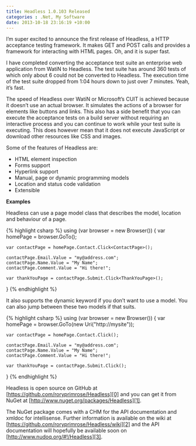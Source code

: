 ```yaml
---
title: Headless 1.0.103 Released
categories : .Net, My Software
date: 2013-10-18 23:16:19 +10:00
---
```


I’m super excited to announce the first release of Headless, a HTTP acceptance testing framework. It makes GET and POST calls and provides a framework for interacting with HTML pages. Oh, and it is super fast.

I have completed converting the acceptance test suite an enterprise web application from WatiN to Headless. The test suite has around 360 tests of which only about 6 could not be converted to Headless. The execution time of the test suite dropped from 1:04 hours down to just over 7 minutes. Yeah, it’s fast.

The speed of Headless over WatiN or Microsoft’s CUIT is achieved because it doesn’t use an actual browser. It simulates the actions of a browser for elements like buttons and links. This also has a side benefit that you can execute the acceptance tests on a build server without requiring an interactive process and you can continue to work while your test suite is executing. This does however mean that it does not execute JavaScript or download other resources like CSS and images.

Some of the features of Headless are:

* HTML element inspection
* Forms support
* Hyperlink support
* Manual, page or dynamic programming models
* Location and status code validation
* Extensible

**Examples**

Headless can use a page model class that describes the model, location and behaviour of a page.

{% highlight csharp %}
using (var browser = new Browser())
{
    var homePage = browser.GoTo<HomePage>();
    
    var contactPage = homePage.Contact.Click<ContactPage>();
    
    contactPage.Email.Value = "my@address.com";
    contactPage.Name.Value = "My Name";
    contactPage.Comment.Value = "Hi there!";
    
    var thankYouPage = contactPage.Submit.Click<ThankYouPage>();
}
{% endhighlight %}

It also supports the dynamic keyword if you don’t want to use a model. You can also jump between these two models if that suits.

{% highlight csharp %}
using (var browser = new Browser())
{
    var homePage = browser.GoTo(new Uri("http://mysite"));
    
    var contactPage = homePage.Contact.Click();
    
    contactPage.Email.Value = "my@address.com";
    contactPage.Name.Value = "My Name";
    contactPage.Comment.Value = "Hi there!";
    
    var thankYouPage = contactPage.Submit.Click();
}
{% endhighlight %}

Headless is open source on GitHub at [https://github.com/roryprimrose/Headless][0] and you can get it from NuGet at [http://www.nuget.org/packages/Headless][1]. 

The NuGet package comes with a CHM for the API documentation and xmldoc for intellisense. Further information is available on the wiki at [https://github.com/roryprimrose/Headless/wiki][2] and the API documentation will hopefully be available soon on [http://www.nudoq.org/#!/Headless][3]. 

[0]: https://github.com/roryprimrose/Headless
[1]: http://www.nuget.org/packages/Headless
[2]: https://github.com/roryprimrose/Headless/wiki
[3]: http://www.nudoq.org/#!/Headless
